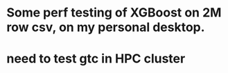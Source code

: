 # Some perf testing of XGBoost on 2M row csv, on my personal desktop.
# need to test gtc in HPC cluster
